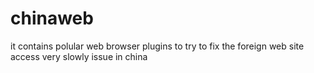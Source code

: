 # chinaweb
it contains polular web browser plugins to try to fix the foreign web site access very slowly issue in china

